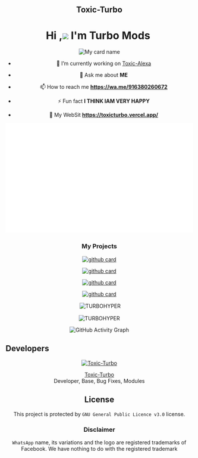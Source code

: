 <div align="center">

## Toxic-Turbo
# Hi ,<a href="Hey"><img src="https://raw.githubusercontent.com/TOXIC-DEVIL/TOXIC-DEVIL/TOXIC-DEVIL-OFFICIAL/media/Hi.gif" width="48px"></a> I'm Turbo Mods&nbsp;

![My card name](https://cardivo.vercel.app/api?name=Toxic-Turbo&description=Hi,%20Welcome%20To%20💖Turbo💖%20Profile%20❤&image=https://telegra.ph/file/6c6c82a987306cc330978.jpg&backgroundColor=%23ecf0f1&instagram=toxic_turbo777&github=TURBOHYPER&twitter=&pattern=leaf&colorPattern=%23eaeaea)

<div align="center">
  <p align="center">
    
- 🔭 I’m currently working on [Toxic-Alexa](https://github.com/TURBOHYPER/Toxic-Alexa)

- 💬 Ask me about **ME**

- 📫 How to reach me **https://wa.me/916380260672**

- ⚡ Fun fact **I THINK IAM VERY HAPPY**

- 💫 My WebSit **https://toxicturbo.vercel.app/**


![TURBOHYPER](https://github.com/phaticusthiccy/Statics/blob/master/generated/languages.svg)
 
 ### My Projects
          
[![github card](https://github-readme-stats.vercel.app/api/pin/?username=TURBOHYPER&repo=Toxic-Alexa&theme=nightowl)](https://github.com/TURBOHYPER/Toxic-Alexa)




[![github card](https://github-readme-stats.vercel.app/api/pin/?username=TURBOHYPER&repo=Toxic-Alexa_V2&theme=nightowl)](https://github.com/TURBOHYPER/Toxic-Alexa_V2)



[![github card](https://github-readme-stats.vercel.app/api/pin/?username=Afx-Abu&repo=Abu_ser&theme=nightowl)](https://github.com/TURBOHYPER/Toxic-Alexa)



[![github card](https://github-readme-stats.vercel.app/api/pin/?username=AMRUSIR&repo=AMRU-SER&theme=nightowl)](https://github.com/TURBOHYPER/Toxic-Alexa_V2)
          
<p>&nbsp;<img align="center" src="https://github-readme-stats.vercel.app/api?username=TURBOHYPER&show_icons=true&theme=nightowl" alt="TURBOHYPER" /></p>
          
<p><img align="center" src="https://github-readme-streak-stats.herokuapp.com/?user=TURBOHYPER&theme=nightowl" alt="TURBOHYPER" /></p>
</details> </div>

![GitHub Activity Graph](https://activity-graph.herokuapp.com/graph?username=TURBOHYPER&bg_color=000000&color=4fff67&line=4fff67&point=ffffff&area=true&hide_border=true)
  </div>
          
 ## Developers
  <div align="center">
    
  [![Toxic-Turbo](https://github.com/TURBOHYPER.png?size=100)](https://github.com/TURBOHYPER)

[Toxic-Turbo](https://github.com/TURBOHYPER)        
Developer, Base, Bug Fixes, Modules
    
    


## License
This project is protected by `GNU General Public Licence v3.0` license.

### Disclaimer
`WhatsApp` name, its variations and the logo are registered trademarks of Facebook. We have nothing to do with the registered trademark
